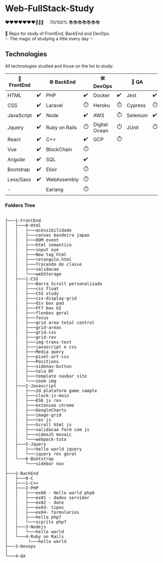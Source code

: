 # Web-FullStack-Study
       
<p>
❤❤❤❤❤❤❤🖤🖤🖤 &nbsp&nbsp&nbsp 70/100% 📚📚📚📚📚📚📚      
</p>         

:orange_book:	 Repo for study of FrontEnd, BackEnd and DevOps.<br>
:sparkles:  The magic of studying a little every day :sparkles: 

## Technologies 
All technologies studied and those on the list to study:

|🐤 FrontEnd |                      |⚙️  BackEnd    |                   |🛠️ DevOps      |                   |🧪 QA    |                    |
| --------   | ----------           |--------------- |-------------------|--------------- |-------------------|----      |-----              |
| HTML       |:heavy_check_mark:	 | PHP            |:heavy_check_mark: | Docker         |:heavy_check_mark: |Jest      |:heavy_check_mark: |
| CSS        |:heavy_check_mark:    | Laravel        |:stopwatch:        | Heroku         |:stopwatch:        |Cypress   |:stopwatch:        |
| JavaScript |:heavy_check_mark:    | Node           |:heavy_check_mark: | AWS            |:stopwatch:        |Selenium  |:heavy_check_mark: |
| Jquery     |:heavy_check_mark:    | Ruby on Rails  |:stopwatch:        | Digital Ocean  |:stopwatch:        |JUnit     |:stopwatch:        |
| React      |:heavy_check_mark:    | C++            |:heavy_check_mark: | GCP            |:stopwatch:        |          |                   |
| Vue        |:heavy_check_mark:    | BlockChain     |:stopwatch:        |                |                   |          |                   |
| Angular    |:heavy_check_mark:    | SQL            |:heavy_check_mark: |                |                   |          |                   |
| Bootstrap  |:heavy_check_mark:    | Elixir         |:stopwatch:        |                |                   |          |                   |
| Less/Sass  |:heavy_check_mark:    | WebAssembly    |:stopwatch:        |                |                   |          |                   |
| -          |                      | Earlang        |:stopwatch:        |                |                   |          |                   |


### Folders Tree
<pre>

├───1-FrontEnd
│   ├───0-Html
│   │   ├───acessibilidade
│   │   ├───canvas bandeira japao
│   │   ├───DOM event
│   │   ├───html semantico
│   │   ├───input eye
│   │   ├───New tag html
│   │   ├───retangulo.html
│   │   ├───Trocando de classe
│   │   ├───validacao
│   │   └───webStorage
│   ├───1-CSS
│   │   ├───Barra Scroll personalizada
│   │   ├───css float
│   │   ├───CSS study
│   │   ├───css-display-grid
│   │   ├───div box pad
│   │   ├───FF7 box UI
│   │   ├───flexbox geral
│   │   ├───focus
│   │   ├───grid area total control
│   │   ├───grid-areas
│   │   ├───grid-css
│   │   ├───grid-rev
│   │   ├───img-trans-text
│   │   ├───javascript e css
│   │   ├───Media query
│   │   ├───pixel-art-css
│   │   ├───Positions
│   │   ├───sidenav-button
│   │   ├───tela RF
│   │   ├───template navbar site
│   │   └───zoom img
│   ├───2-Javascript
│   │   ├───2d plataform game sample
│   │   ├───clock-js-main
│   │   ├───ES6 js rev
│   │   ├───extensao chrome
│   │   ├───GoogleCharts
│   │   ├───image-grid
│   │   ├───rev js
│   │   ├───Scroll html js
│   │   ├───validacao form com js
│   │   ├───videoJS mosaic
│   │   └───webpack-tuto      
│   ├───5-Jquery
│   │   ├───hello world jquery
│   │   └───jquery rev geral
│   └───6-Bootstrap
│       └───sidebar nav
│
├───2-BackEnd
│   ├───0-C
│   ├───1-C++
│   ├───2-PHP
│   │   ├───ex00 - Hello world php8
│   │   ├───ex01 - dados servidor
│   │   ├───ex02 - date
│   │   ├───ex03- tipos
│   │   ├───ex04- formularios
│   │   ├───hello php7
│   │   └───scprits php7
│   ├───3-Nodejs
│   │   └───hello world
│   └───4-Ruby on Rails
│        └───hello world
├───3-Devops
│   
└───4-QA
